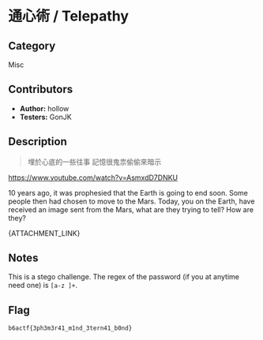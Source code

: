 # 通心術 / Telepathy

## Category

Misc

## Contributors

-   **Author:** hollow
-   **Testers:** GonJK

## Description

> 埋於心底的一些往事
> 記憶很鬼祟偷偷來暗示

https://www.youtube.com/watch?v=AsmxdD7DNKU

10 years ago, it was prophesied that the Earth is going to end soon. Some people then had chosen to move to the Mars. Today, you on the Earth, have received an image sent from the Mars, what are they trying to tell? How are they?

{ATTACHMENT_LINK}

## Notes

This is a stego challenge. The regex of the password (if you at anytime need one) is `[a-z ]+`.   

## Flag

`b6actf{3ph3m3r41_m1nd_3tern41_b0nd}`